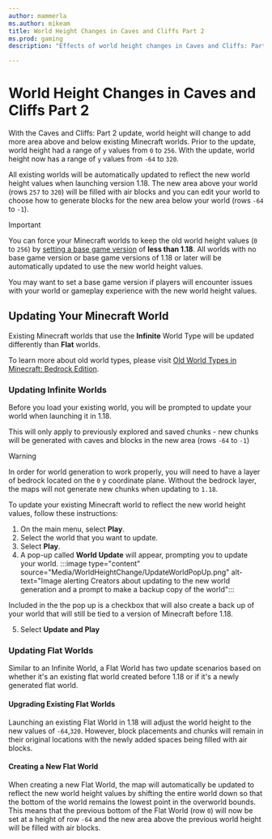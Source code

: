 ```yaml
---
author: mammerla
ms.author: mikeam
title: World Height Changes in Caves and Cliffs Part 2
ms.prod: gaming
description: "Effects of world height changes in Caves and Cliffs: Part 2 on creators"

---
```


# World Height Changes in Caves and Cliffs Part 2

With the Caves and Cliffs: Part 2 update, world height will change to add more area above and below existing Minecraft worlds. Prior to the update, world height had a range of `y` values from `0` to `256`. With the update, world height now has a range of `y` values from `-64` to `320`.

All existing worlds will be automatically updated to reflect the new world height values when launching version 1.18. The new area above your world (rows `257` to `320`) will be filled with air blocks and you can edit your world to choose how to generate blocks for the new area below your world (rows `-64` to `-1`).

> [!IMPORTANT]
> You can force your Minecraft worlds to keep the old world height values (`0` to `256`) by [setting a base game version](BaseGameVersioning.md) of **less than 1.18**. All worlds with no base game version or base game versions of 1.18 or later will be automatically updated to use the new world height values.
>
> You may want to set a base game version if players will encounter issues with your world or gameplay experience with the new world height values.

## Updating Your Minecraft World

Existing Minecraft worlds that use the **Infinite** World Type will be updated differently than **Flat** worlds. 

To learn more about old world types, please visit [Old World Types in Minecraft: Bedrock Edition](https://feedback.minecraft.net/hc/en-us/articles/4411688594317-Old-Worlds-Types-in-Minecraft-Bedrock-Edition-FAQ-).

### Updating Infinite Worlds

Before you load your existing world, you will be prompted to update your world when launching it in 1.18.

This will only apply to previously explored and saved chunks - new chunks will be generated with caves and blocks in the new area (rows `-64` to `-1`)

> [!WARNING]
> In order for world generation to work properly, you will need to have a layer of bedrock located on the `0` y coordinate plane. Without the bedrock layer, the maps will not generate new chunks when updating to `1.18`.

To update your existing Minecraft world to reflect the new world height values, follow these instructions:

1. On the main menu, select **Play**.
1. Select the world that you want to update.
1. Select **Play**.
1. A pop-up called **World Update** will appear, prompting you to update your world.
    :::image type="content" source="Media/WorldHeightChange/UpdateWorldPopUp.png" alt-text="Image alerting Creators about updating to the new world generation and a prompt to make a backup copy of the world":::

Included in the the pop up is a checkbox that will also create a back up of your world that will still be tied to a version of Minecraft before 1.18.

5. Select **Update and Play**

### Updating Flat Worlds

Similar to an Infinite World, a Flat World has two update scenarios based on whether it's an existing flat world created before 1.18 or if it's a newly generated flat world.

#### Upgrading Existing Flat Worlds

Launching an existing Flat World in 1.18 will adjust the world height to the new values of `-64`,`320`.  However, block placements and chunks will remain in their original locations with the newly added spaces being filled with air blocks.

#### Creating a New Flat World

When creating a new Flat World, the map will automatically be updated to reflect the new world height values by shifting the entire world down so that the bottom of the world remains the lowest point in the overworld bounds. This means that the previous bottom of the Flat World (row `0`) will now be set at a height of row `-64` and the new area above the previous world height will be filled with air blocks.
